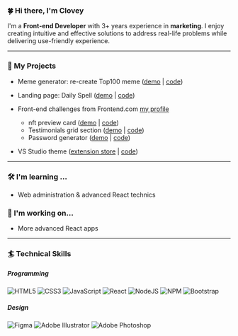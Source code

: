 ### 🍀  Hi there, I'm Clovey

I'm a **Front-end Developer** with 3+ years experience in **marketing**. I enjoy creating intuitive and effective solutions to address real-life problems while delivering use-friendly experience.  

---

### 🎨  My Projects
- Meme generator: re-create Top100 meme ([demo](https://lustrous-kleicha-76cc6a.netlify.app/) | [code](https://github.com/HelmerR302/Meme_Generator))

- Landing page: Daily Spell ([demo](https://helmerr302.github.io/Homepage_Daily-Spell/) | [code](https://github.com/HelmerR302/Homepage_Daily-Spell))

- Front-end challenges from Frontend.com [my profile](https://www.frontendmentor.io/profile/Helmer135)
    - nft preview card ([demo](https://helmerr302.github.io/01_nft-preview-card-component/) | [code](https://github.com/HelmerR302/01_nft-preview-card-component))
    - Testimonials grid section ([demo](https://helmerr302.github.io/02_testimonials-grid-section/) | [code](https://github.com/HelmerR302/02_testimonials-grid-section))
    - Password generator ([demo](https://helmerr302.github.io/03_Password-generator/) | [code](https://github.com/HelmerR302/03_Password-generator))

- VS Studio theme ([extension store](https://marketplace.visualstudio.com/items?itemName=Helmerz.50-theme) | [code](https://github.com/HelmerR302/50-theme))  

---

### 🛠  I'm learning ...
- Web administration & advanced React technics

### 📔  I'm working on...
- More advanced React apps 

---

### 🏄 Technical Skills
##### Programming
![HTML5](https://img.shields.io/badge/html5-%23E34F26.svg?style=for-the-badge&logo=html5&logoColor=white)
![CSS3](https://img.shields.io/badge/css3-%231572B6.svg?style=for-the-badge&logo=css3&logoColor=white)
![JavaScript](https://img.shields.io/badge/javascript-%23323330.svg?style=for-the-badge&logo=javascript&logoColor=%23F7DF1E)
![React](https://img.shields.io/badge/react-%2320232a.svg?style=for-the-badge&logo=react&logoColor=%2361DAFB)
![NodeJS](https://img.shields.io/badge/node.js-6DA55F?style=for-the-badge&logo=node.js&logoColor=white)
![NPM](https://img.shields.io/badge/NPM-%23CB3837.svg?style=for-the-badge&logo=npm&logoColor=white)
![Bootstrap](https://img.shields.io/badge/bootstrap-%23563D7C.svg?style=for-the-badge&logo=bootstrap&logoColor=white)  

##### Design 
![Figma](https://img.shields.io/badge/figma-%23F24E1E.svg?style=for-the-badge&logo=figma&logoColor=white)
![Adobe Illustrator](https://img.shields.io/badge/adobe%20illustrator-%23FF9A00.svg?style=for-the-badge&logo=adobe%20illustrator&logoColor=white)
![Adobe Photoshop](https://img.shields.io/badge/adobe%20photoshop-%2331A8FF.svg?style=for-the-badge&logo=adobe%20photoshop&logoColor=white)  



